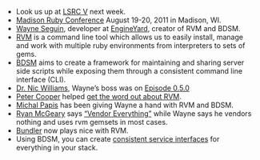 * Look us up at [LSRC V](http://lonestarrubyconf.com) next week.
* [Madison Ruby Conference](http://madisonruby.org/) August 19-20, 2011 in Madison, WI.
* [Wayne Seguin](https://twitter.com/#!/wayneeseguin), developer at [EngineYard](http://engineyard.com), creator of RVM and BDSM.
* [RVM](https://rvm.beginrescueend.com/) is a command line tool which allows us to easily install, manage and work with multiple ruby environments from interpreters to sets of gems.
* [BDSM](https://bdsm.beginrescueend.com/) aims to create a framework for maintaining and sharing server side scripts while exposing them through a consistent command line interface (CLI).
* [Dr. Nic Williams](https://twitter.com/#!/DrNic), Wayne’s boss was on [Episode 0.5.0](http://thechangelog.com/post/3581880961/episode-0-5-0-ruby-rails-and-the-cloud-with-dr-nic-from)
* [Peter Cooper](https://twitter.com/#!/peterc) helped [get the word out about RVM](http://www.rubyinside.com/rvm-ruby-version-manager-2347.html).
* [Michal Papis](https://github.com/mpapis) has been giving Wayne a hand with RVM and BDSM.
* [Ryan McGeary](https://twitter.com/#!/rmm5t) says [“Vendor Everything”](http://ryan.mcgeary.org/2011/02/09/vendor-everything-still-applies/) while Wayne says he vendors nothing and uses rvm gemsets in most cases.
* [Bundler](http://gembundler.com/) now plays nice with RVM.
* Using BDSM, you can create [consistent service interfaces](https://github.com/wayneeseguin/bdsm-extensions/blob/master/mongodb/actions/help) for everything in your stack.